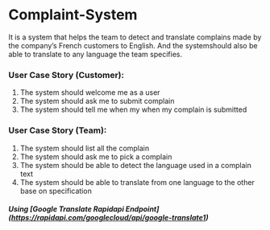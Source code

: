 # Complaint-System

It is a system that helps the team to detect and translate complains made by the company’s French customers to English. And the systemshould also be able to translate to any language the team specifies.

### User Case Story (Customer):
1. The system should welcome me as a user
2. The system should ask me to submit complain
3. The system should tell me when my when my complain is submitted

### User Case Story (Team):
1. The system should list all the complain
2. The system should ask me to pick a complain
3. The system should be able to detect the language used in a complain text
4. The system should be able to translate from one language to the other base on specification

##### Using [**Google Translate** Rapidapi Endpoint] (https://rapidapi.com/googlecloud/api/google-translate1)
